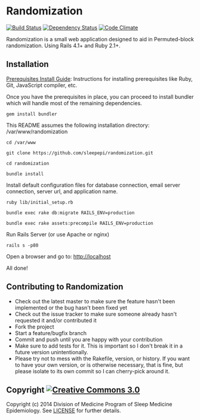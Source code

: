 # Randomization

[![Build Status](https://travis-ci.org/sleepepi/randomization.svg?branch=master)](https://travis-ci.org/sleepepi/randomization)
[![Dependency Status](https://gemnasium.com/sleepepi/randomization.svg)](https://gemnasium.com/sleepepi/randomization)
[![Code Climate](https://codeclimate.com/github/sleepepi/randomization/badges/gpa.svg)](https://codeclimate.com/github/sleepepi/randomization)

Randomization is a small web application designed to aid in Permuted-block randomization. Using Rails 4.1+ and Ruby 2.1+.

## Installation

[Prerequisites Install Guide](https://github.com/remomueller/documentation): Instructions for installing prerequisites like Ruby, Git, JavaScript compiler, etc.

Once you have the prerequisites in place, you can proceed to install bundler which will handle most of the remaining dependencies.

```
gem install bundler
```

This README assumes the following installation directory: /var/www/randomization

```
cd /var/www

git clone https://github.com/sleepepi/randomization.git

cd randomization

bundle install
```

Install default configuration files for database connection, email server connection, server url, and application name.

```
ruby lib/initial_setup.rb

bundle exec rake db:migrate RAILS_ENV=production

bundle exec rake assets:precompile RAILS_ENV=production
```

Run Rails Server (or use Apache or nginx)

```
rails s -p80
```

Open a browser and go to: [http://localhost](http://localhost)

All done!

## Contributing to Randomization

* Check out the latest master to make sure the feature hasn't been implemented or the bug hasn't been fixed yet
* Check out the issue tracker to make sure someone already hasn't requested it and/or contributed it
* Fork the project
* Start a feature/bugfix branch
* Commit and push until you are happy with your contribution
* Make sure to add tests for it. This is important so I don't break it in a future version unintentionally.
* Please try not to mess with the Rakefile, version, or history. If you want to have your own version, or is otherwise necessary, that is fine, but please isolate to its own commit so I can cherry-pick around it.

## Copyright [![Creative Commons 3.0](http://i.creativecommons.org/l/by-nc-sa/3.0/80x15.png)](http://creativecommons.org/licenses/by-nc-sa/3.0)

Copyright (c) 2014 Division of Medicine Program of Sleep Medicine Epidemiology. See [LICENSE](https://github.com/sleepepi/randomization/blob/master/LICENSE) for further details.
